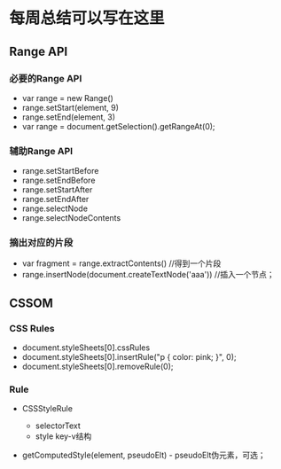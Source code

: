 <!--
 * @Descripttion: 
 * @version: 
 * @Author: tina.cai
 * @Date: 2020-04-13 22:56:46
 * @LastEditors: tina.cai
 * @LastEditTime: 2020-06-18 02:57:07
--> 
# 每周总结可以写在这里

## Range API

### 必要的Range API

* var range = new Range()
* range.setStart(element, 9)
* range.setEnd(element, 3)
* var range = document.getSelection().getRangeAt(0);

### 辅助Range API

* range.setStartBefore
* range.setEndBefore
* range.setStartAfter
* range.setEndAfter
* range.selectNode
* range.selectNodeContents

### 摘出对应的片段

* var fragment = range.extractContents()  //得到一个片段
* range.insertNode(document.createTextNode('aaa')) //插入一个节点；

## CSSOM

### CSS Rules

* document.styleSheets[0].cssRules
* document.styleSheets[0].insertRule("p { color: pink; }", 0);
* document.styleSheets[0].removeRule(0);

### Rule

* CSSStyleRule
  + selectorText
  + style key-v结构

* getComputedStyle(element, pseudoElt) - pseudoElt伪元素，可选；
 



 
